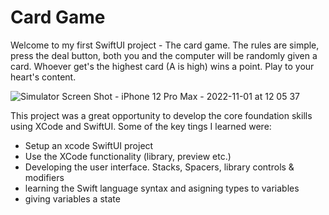 # Card Game

Welcome to my first SwiftUI project - The card game. The rules are simple, press the deal button, both you and the computer will be randomly given a card. Whoever get's the highest card (A is high) wins a point. Play to your heart's content.

![Simulator Screen Shot - iPhone 12 Pro Max - 2022-11-01 at 12 05 37](https://user-images.githubusercontent.com/99083396/199220393-5ea96acd-7478-43b0-add9-5df683c802f6.png)

This project was a great opportunity to develop the core foundation skills using XCode and SwiftUI. Some of the key tings I learned were:

- Setup an xcode SwiftUI project
- Use the XCode functionality (library, preview etc.)
- Developing the user interface. Stacks, Spacers, library controls & modifiers
- learning the Swift language syntax and asigning types to variables
- giving variables a state
